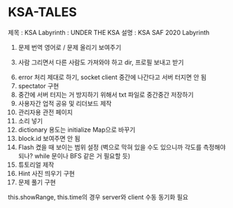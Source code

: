 # KSA-TALES
제목 : KSA Labyrinth : UNDER THE KSA
설명 : KSA SAF 2020 Labyrinth

1. 문제 번역 영어로 / 문제 올리기 보여주기
<!-- 2. map 생성시 가장 바깥쪽은 wall로 두르는 것이 좋을 듯 (에러 방지) // 구현 자체는 안정적인 듯 에러 안 남 -->
3. 사람 그리면서 다른 사람도 가져와야 하고 dir, 프로필 보내고 받기
<!-- 4. 옆 방 안 보이게 수정 -->
<!-- 5. flashlight랑 trap -->
6. error 처리 제대로 하기, socket client 중간에 나간다고 서버 터지면 안 됨
7. spectator 구현
8. 중간에 서버 터지는 거 방지하기 위해서 txt 파일로 중간중간 저장하기
9. 사용자간 업적 공유 및 리더보드 제작
10. 관리자용 관전 페이지
11. 소리 넣기
12. dictionary 용도는 initialize Map으로 바꾸기
13. block.id 보여주면 안 됨
14. Flash 켰을 때 보이는 범위 설정 (벽으로 막혀 있을 수도 있으니까 각도를 측정해야 되나? while 문이나 BFS 같은 거 필요할 듯)
15. 튜토리얼 제작
16. Hint 사진 띄우기 구현
17. 문제 풀기 구현

this.showRange, this.time의 경우 server와 client 수동 동기화 필요